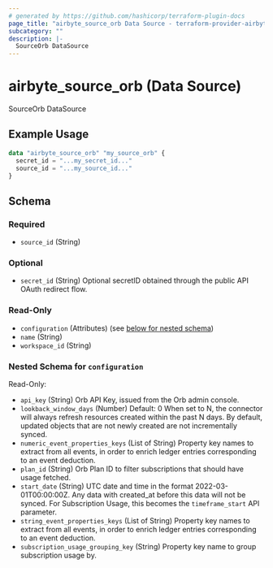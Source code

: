 ```yaml
---
# generated by https://github.com/hashicorp/terraform-plugin-docs
page_title: "airbyte_source_orb Data Source - terraform-provider-airbyte"
subcategory: ""
description: |-
  SourceOrb DataSource
---
```


# airbyte_source_orb (Data Source)

SourceOrb DataSource

## Example Usage

```terraform
data "airbyte_source_orb" "my_source_orb" {
  secret_id = "...my_secret_id..."
  source_id = "...my_source_id..."
}
```

<!-- schema generated by tfplugindocs -->
## Schema

### Required

- `source_id` (String)

### Optional

- `secret_id` (String) Optional secretID obtained through the public API OAuth redirect flow.

### Read-Only

- `configuration` (Attributes) (see [below for nested schema](#nestedatt--configuration))
- `name` (String)
- `workspace_id` (String)

<a id="nestedatt--configuration"></a>
### Nested Schema for `configuration`

Read-Only:

- `api_key` (String) Orb API Key, issued from the Orb admin console.
- `lookback_window_days` (Number) Default: 0
When set to N, the connector will always refresh resources created within the past N days. By default, updated objects that are not newly created are not incrementally synced.
- `numeric_event_properties_keys` (List of String) Property key names to extract from all events, in order to enrich ledger entries corresponding to an event deduction.
- `plan_id` (String) Orb Plan ID to filter subscriptions that should have usage fetched.
- `start_date` (String) UTC date and time in the format 2022-03-01T00:00:00Z. Any data with created_at before this data will not be synced. For Subscription Usage, this becomes the `timeframe_start` API parameter.
- `string_event_properties_keys` (List of String) Property key names to extract from all events, in order to enrich ledger entries corresponding to an event deduction.
- `subscription_usage_grouping_key` (String) Property key name to group subscription usage by.


